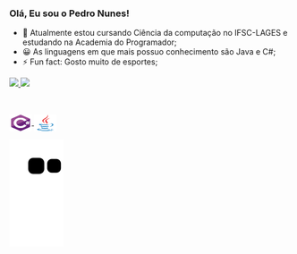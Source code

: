 ### Olá, Eu sou o Pedro Nunes!

- 🔭 Atualmente estou cursando Ciência da computação no IFSC-LAGES e estudando na Academia do Programador;
- 😀 As linguagens em que mais possuo conhecimento são Java e C#;
- ⚡ Fun fact: Gosto muito de esportes;

 <a href="https://github.com/PedrouNunes">
  <img width="50%" src="https://github-readme-stats.vercel.app/api?username=PedrouNunes&show_icons=true&theme=dracula&include_all_commits=true&count_public=true"/>
  <img width="45%" src="https://github-readme-stats.vercel.app/api/top-langs/?username=PedrouNunes&layout=compact&langs_count=7&theme=dracula"/>
</div>

##

<div style="display: inline_block"><br>
  <img align="center" alt="Pedro-Csharp" height="30" width="40" src="https://raw.githubusercontent.com/devicons/devicon/master/icons/csharp/csharp-original.svg">
  <img align="center" alt="Pedro-Csharp" height="30" width="40" src="https://raw.githubusercontent.com/devicons/devicon/master/icons/java/java-original.svg">
 
 ![Snake animation](https://github.com/PedrouNunes/PedrouNunes/blob/output/github-contribution-grid-snake.svg)
</div>
 
